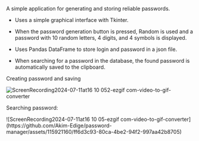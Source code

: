 A simple application for generating and storing reliable passwords.

- Uses a simple graphical interface with Tkinter.

- When the password generation button is pressed,
Random is used and a password with 10 random letters, 4 digits, and 4 symbols is displayed.

- Uses Pandas DataFrame to store login and password in a json file.

- When searching for a password in the database, the found password is automatically saved to the clipboard.



<p>Creating password and saving</p>

![ScreenRecording2024-07-11at16 10 052-ezgif com-video-to-gif-converter](https://github.com/Akim-Edige/password-manager/assets/115921160/d3da7af9-8dbb-409c-96d4-99d9a9067701)



<p>Searching password:</p>
<p></p>
![ScreenRecording2024-07-11at16 10 05-ezgif com-video-to-gif-converter](https://github.com/Akim-Edige/password-manager/assets/115921160/ff6d3c93-80ca-4be2-94f2-997aa42b8705)

